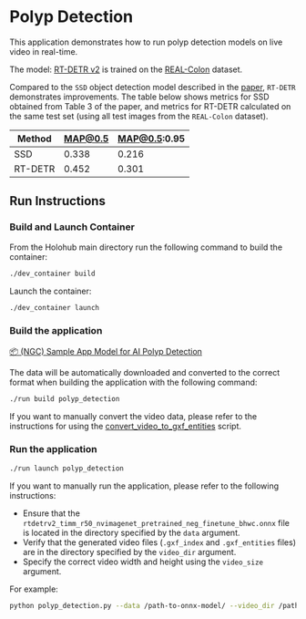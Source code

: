 # Polyp Detection

This application demonstrates how to run polyp detection models on live video in real-time.

The model: [RT-DETR v2](https://github.com/lyuwenyu/RT-DETR) is trained on the [REAL-Colon](https://www.nature.com/articles/s41597-024-03359-0) dataset.

Compared to the `SSD` object detection model described in the [paper](https://www.nature.com/articles/s41597-024-03359-0), `RT-DETR` demonstrates improvements. The table below shows metrics for SSD obtained from Table 3 of the paper, and metrics for RT-DETR calculated on the same test set (using all test images from the `REAL-Colon` dataset).

| Method  | MAP@0.5 | MAP@0.5:0.95 |
|---------|---------|--------------|
| SSD     | 0.338   | 0.216        |
| RT-DETR | 0.452   | 0.301        |


## Run Instructions

### Build and Launch Container

From the Holohub main directory run the following command to build the container:

```Bash
./dev_container build
```

Launch the container:

```Bash
./dev_container launch
```

### Build the application

[📦️ (NGC) Sample App Model for AI Polyp Detection](https://registry.ngc.nvidia.com/orgs/nvstaging/teams/holoscan/models/polyp_detection_rt_detr_model)

The data will be automatically downloaded and converted to the correct format when building the application with the following command:

```Bash
./run build polyp_detection
```

If you want to manually convert the video data, please refer to the instructions for using the [convert_video_to_gxf_entities](https://github.com/nvidia-holoscan/holoscan-sdk/tree/main/scripts#convert_video_to_gxf_entitiespy) script.

### Run the application

```Bash
./run launch polyp_detection
```

If you want to manually run the application, please refer to the following instructions:

- Ensure that the `rtdetrv2_timm_r50_nvimagenet_pretrained_neg_finetune_bhwc.onnx` file is located in the directory specified by the `data` argument.
- Verify that the generated video files (`.gxf_index` and `.gxf_entities` files) are in the directory specified by the `video_dir` argument.
- Specify the correct video width and height using the `video_size` argument.

For example:
```Bash
python polyp_detection.py --data /path-to-onnx-model/ --video_dir /path-to-video/ --video_size "(1080, 1352)"
```
